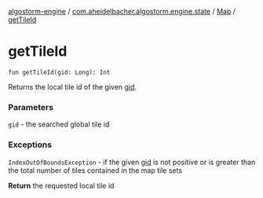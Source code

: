 [algostorm-engine](../../index.md) / [com.aheidelbacher.algostorm.engine.state](../index.md) / [Map](index.md) / [getTileId](.)

# getTileId

`fun getTileId(gid: Long): Int`

Returns the local tile id of the given [gid](get-tile-id.md#com.aheidelbacher.algostorm.engine.state.Map$getTileId(kotlin.Long)/gid).

### Parameters

`gid` - the searched global tile id

### Exceptions

`IndexOutOfBoundsException` - if the given [gid](get-tile-id.md#com.aheidelbacher.algostorm.engine.state.Map$getTileId(kotlin.Long)/gid) is not positive or
is greater than the total number of tiles contained in the map tile sets

**Return**
the requested local tile id

